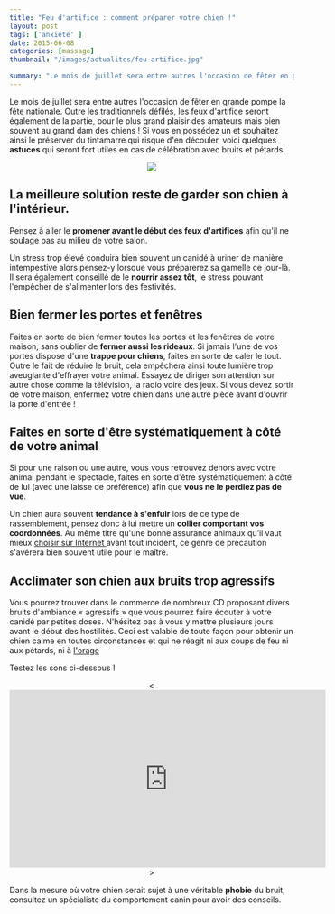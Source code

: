 ```yaml
---
title: "Feu d'artifice : comment préparer votre chien !"
layout: post
tags: ['anxiété' ]
date: 2015-06-08
categories: [massage]
thumbnail: "/images/actualites/feu-artifice.jpg"

summary: "Le mois de juillet sera entre autres l'occasion de fêter en grande pompe la fête nationale. Outre les traditionnels défilés, les feux d'artifice seront également de la partie, pour le plus grand plaisir des amateurs mais bien souvent au grand dam des chiens ! ."
---
```

Le mois de juillet sera entre autres l'occasion de fêter en grande pompe la fête nationale. Outre les traditionnels défilés, les feux d'artifice seront également de la partie, pour le plus grand plaisir des amateurs mais bien souvent au grand dam des chiens ! Si vous en possédez un et souhaitez ainsi le préserver du tintamarre qui risque d'en découler, voici quelques <b>astuces</b> qui seront fort utiles en cas de célébration avec bruits et pétards.


<p align="center"><img src="/images/actualites/feu-artifice.jpg"></p>

## La meilleure solution reste de garder son chien à l'intérieur.  ##
Pensez à aller le <b>promener avant le début des feux d'artifices</b> afin qu'il ne soulage pas au milieu de votre salon.

Un stress trop élevé conduira bien souvent un canidé à uriner de manière intempestive alors pensez-y lorsque vous préparerez sa gamelle ce jour-là. Il sera également conseillé de le <b>nourrir assez tôt</b>, le stress pouvant l'empêcher de s'alimenter lors des festivités.


## Bien fermer les portes et fenêtres ##
Faites en sorte de bien fermer toutes les portes et les fenêtres de votre maison, sans oublier de <b>fermer aussi les rideaux</b>.
Si jamais l'une de vos portes dispose d'une <b>trappe pour chiens</b>, faites en sorte de caler le tout.  Outre le fait de réduire le bruit, cela empêchera ainsi toute lumière trop aveuglante d'effrayer votre animal. Essayez de diriger son attention sur autre chose comme la télévision, la radio voire des jeux.
Si vous devez sortir de votre maison, enfermez votre chien dans une autre pièce avant d'ouvrir la porte d'entrée !

## Faites en sorte d'être systématiquement à côté de votre animal  ##

Si pour une raison ou une autre, vous vous retrouvez dehors avec votre animal pendant le spectacle, faites en sorte d'être systématiquement à côté de lui (avec une  laisse de préférence) afin que <b>vous ne le perdiez pas de vue</b>.

Un chien aura souvent <b>tendance à s'enfuir</b> lors de ce type de rassemblement, pensez donc à lui mettre un <b>collier comportant vos coordonnées</b>. Au même titre qu'une bonne assurance animaux qu’il vaut mieux <a href="http://www.mutuelleanimaux.fr/" target="_blank"> choisir sur Internet </a> avant tout incident, ce genre de précaution s'avérera bien souvent utile pour le maître.


## Acclimater son chien aux bruits trop agressifs ##

Vous pourrez trouver dans le commerce de nombreux CD proposant divers bruits d'ambiance « agressifs » que vous pourrez faire écouter à votre canidé par petites doses. N'hésitez pas à vous y mettre plusieurs jours avant le début des hostilités. Ceci est valable de toute façon pour obtenir un chien calme en toutes circonstances et qui ne réagit ni aux coups de feu ni aux pétards, ni à <a href="http://localhost:1313/actualites/Chien-et-orage/" target="blank">l'orage </a>

Testez les sons ci-dessous !

<p align="center"> <<iframe width="560" height="315" src="https://www.youtube.com/embed/u48HaNPY6Fs" frameborder="0" allowfullscreen></iframe>></p>

Dans la mesure où votre chien serait sujet à une véritable <b>phobie</b> du bruit, consultez un spécialiste du comportement canin pour avoir des conseils.
